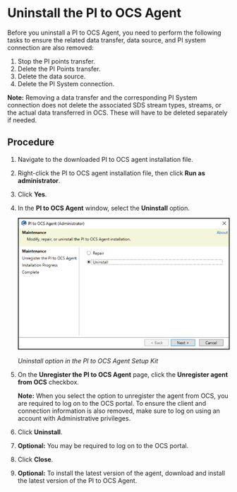 # Uninstall the PI to OCS Agent

Before you uninstall a PI to OCS Agent, you need to perform the following tasks to ensure the related data transfer, data source, and PI system connection are also removed:

1. Stop the PI points transfer.
2. Delete the PI Points transfer.
3. Delete the data source.
4. Delete the PI System connection.

**Note:** Removing a data transfer and the corresponding PI System connection does not delete the associated SDS stream types, streams, or the actual data transferred in OCS. These will have to be deleted separately if needed.

## Procedure
1.	Navigate to the downloaded PI to OCS agent installation file.
2.	Right-click the PI to OCS agent installation file, then click **Run as administrator**.
3.	Click **Yes**.
4.	In the **PI to OCS Agent** window, select the **Uninstall** option.
 
    ![ ](../images/pi2ocs-uninstall.png)

    _Uninstall option in the PI to OCS Agent Setup Kit_

5. On the **Unregister the PI to OCS Agent** page, click the **Unregister agent from OCS** checkbox.

    **Note:** When you select the option to unregister the agent from OCS, you are required to log on to the OCS portal. To ensure the client and connection information is also removed, make sure to log on using an account with Administrative privileges.

6.	Click **Uninstall**.
7.	**Optional:** You may be required to log on to the OCS portal.
8.	Click **Close**.
9.	**Optional:** To install the latest version of the agent, download and install the latest version of the PI to OCS Agent.
